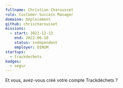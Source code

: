 ```yaml
---
fullname: Christian Charousset
role: Customer Success Manager
domaine: Déploiement
github: chrischarousset
missions:
  - start: 2021-12-13
    end: 2022-06-10
    status: independent
    employer: DINUM
startups:
  - trackdechets
badges:
  - segur
---
```


Et vous, avez-vous créé votre compte Trackdéchets ?
